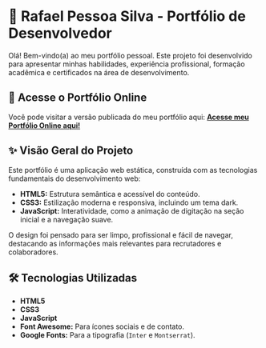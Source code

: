 # 🚀 Rafael Pessoa Silva - Portfólio de Desenvolvedor

Olá! Bem-vindo(a) ao meu portfólio pessoal. Este projeto foi desenvolvido para apresentar minhas habilidades, experiência profissional, formação acadêmica e certificados na área de desenvolvimento.

## 🔗 Acesse o Portfólio Online

Você pode visitar a versão publicada do meu portfólio aqui:
[**Acesse meu Portfólio Online aqui!**](https://rafael-ps-ads.github.io/Portfolio1/)

## ✨ Visão Geral do Projeto

Este portfólio é uma aplicação web estática, construída com as tecnologias fundamentais do desenvolvimento web:

* **HTML5:** Estrutura semântica e acessível do conteúdo.
* **CSS3:** Estilização moderna e responsiva, incluindo um tema dark.
* **JavaScript:** Interatividade, como a animação de digitação na seção inicial e a navegação suave.

O design foi pensado para ser limpo, profissional e fácil de navegar, destacando as informações mais relevantes para recrutadores e colaboradores.

## 🛠️ Tecnologias Utilizadas

* **HTML5**
* **CSS3**
* **JavaScript**
* **Font Awesome:** Para ícones sociais e de contato.
* **Google Fonts:** Para a tipografia (`Inter` e `Montserrat`).
